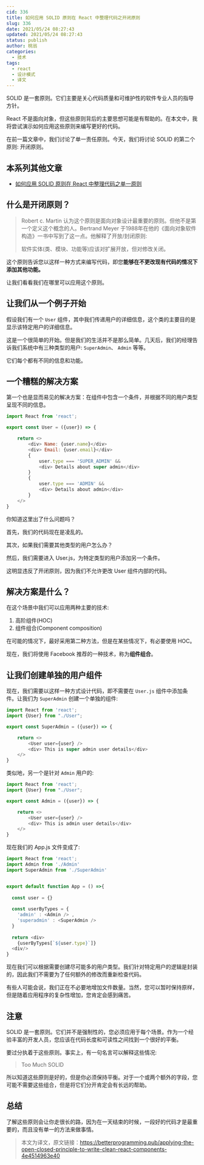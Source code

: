 ```yaml
---
cid: 336
title: 如何应用 SOLID 原则在 React 中整理代码之开闭原则
slug: 336
date: 2021/05/24 08:27:43
updated: 2021/05/24 08:27:43
status: publish
author: 桃翁
categories: 
  - 技术
tags: 
  - react
  - 设计模式
  - 译文
---
```



SOLID 是一套原则。它们主要是关心代码质量和可维护性的软件专业人员的指导方针。

React 不是面向对象，但这些原则背后的主要思想可能是有帮助的。在本文中，我将尝试演示如何应用这些原则来编写更好的代码。

在前一篇文章中，我们讨论了单一责任原则。今天，我们将讨论 SOLID 的第二个原则: 开闭原则。

## 本系列其他文章

- [如何应用 SOLID 原则在 React 中整理代码之单一原则](https://mp.weixin.qq.com/s/oOcoy5rJwqH939MIOrgaiA)

## 什么是开闭原则？

> Robert c. Martin 认为这个原则是面向对象设计最重要的原则。但他不是第一个定义这个概念的人。Bertrand Meyer 于1988年在他的《面向对象软件构造》一书中写到了这一点。他解释了开放/封闭原则:
>
> 软件实体(类、模块、功能等)应该对扩展开放，但对修改关闭。

这个原则告诉您以这样一种方式来编写代码，即您**能够在不更改现有代码的情况下添加其他功能。**

让我们看看我们在哪里可以应用这个原则。

## 让我们从一个例子开始

假设我们有一个 `User` 组件，其中我们传递用户的详细信息，这个类的主要目的是显示该特定用户的详细信息。

这是一个很简单的开始。但是我们的生活并不是那么简单。几天后，我们的经理告诉我们系统中有三种类型的用户: `SuperAdmin`、 `Admin` 等等。

它们每个都有不同的信息和功能。

## 一个糟糕的解决方案

第一个也是显而易见的解决方案：在组件中包含一个条件，并根据不同的用户类型呈现不同的信息。

```javascript
import React from 'react';

export const User = ({user}) => {

    return <>
        <div> Name: {user.name}</div>
        <div> Email: {user.email}</div>
        {
            user.type === 'SUPER_ADMIN' &&
            <div> Details about super admin</div>
        }
        {
            user.type === 'ADMIN' &&
            <div> Details about admin</div>
        }
    </>
}
```

你知道这里出了什么问题吗？

首先，我们的代码现在是凌乱的。

其次，如果我们需要其他类型的用户怎么办？

然后，我们需要进入 User.js，为特定类型的用户添加另一个条件。

这明显违反了开闭原则，因为我们不允许更改 User 组件内部的代码。

## 解决方案是什么？

在这个场景中我们可以应用两种主要的技术:

1. 高阶组件(HOC)
2. 组件组合(Component composition)

在可能的情况下，最好采用第二种方法，但是在某些情况下，有必要使用 HOC。

现在，我们将使用 Facebook 推荐的一种技术，称为**组件组合**。

## 让我们创建单独的用户组件

现在，我们需要以这样一种方式设计代码，即不需要在 `User.js` 组件中添加条件。让我们为 `SuperAdmin` 创建一个单独的组件:

```javascript
import React from 'react';
import {User} from "./User";

export const SuperAdmin = ({user}) => {

    return <>
        <User user={user} />
        <div> This is super admin user details</div>
    </>
}
```

类似地，另一个是针对 `Admin` 用户的:

```javascript
import React from 'react';
import {User} from "./User";

export const Admin = ({user}) => {

    return <>
        <User user={user} />
        <div> This is admin user details</div>
    </>
}
```

现在我们的 App.js 文件变成了:

```javascript
import React from 'react';
import Admin from './Admin'
import SuperAdmin from './SuperAdmin'


export default function App = () =>{
  
  const user = {}
  
  const userByTypes = {
    'admin' : <Admin /> ,
    'superadmin' : <SuperAdmin />
  }
  
  return <div>
    {userByTypes[`${user.type}`]}
  <div/>
}
```

现在我们可以根据需要创建尽可能多的用户类型。我们针对特定用户的逻辑是封装的，因此我们不需要为了任何额外的修改而重新检查代码。

有些人可能会说，我们正在不必要地增加文件数量。当然，您可以暂时保持原样，但是随着应用程序的复杂性增加，您肯定会感到痛苦。

## 注意

SOLID 是一套原则。它们并不是强制性的，您必须应用于每个场景。作为一个经验丰富的开发人员，您应该在代码长度和可读性之间找到一个很好的平衡。

要过分执着于这些原则。事实上，有一句名言可以解释这些情况:

> Too Much SOLID

所以知道这些原则是好的，但是你必须保持平衡。对于一个或两个额外的字段，您可能不需要这些组合，但是将它们分开肯定会有长远的帮助。

## 总结

了解这些原则会让你走很长的路，因为在一天结束的时候，一段好的代码才是最重要的，而且没有单一的方法来做事情。

> 本文为译文，原文链接：https://betterprogramming.pub/applying-the-open-closed-principle-to-write-clean-react-components-4e4514963e40



